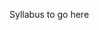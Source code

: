<!--
.. title: Syllabus
.. slug: syllabus
.. date: 2015-03-25 21:40 UTC-07:00
.. type: text
-->

Syllabus to go here
